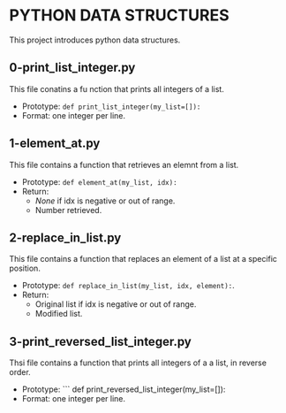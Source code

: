 # PYTHON DATA STRUCTURES

This project introduces python data structures.

## 0-print_list_integer.py

This file conatins a fu nction that prints all integers of a list.
- Prototype: ``` def print_list_integer(my_list=[]): ```
- Format: one integer per line.

## 1-element_at.py

This file contains a function that retrieves an elemnt from a list.
- Prototype: ``` def element_at(my_list, idx): ```
- Return:
	* *None* if idx is negative or out of range.
	* Number retrieved.

## 2-replace_in_list.py

This file contains a function that replaces an element of a list at a specific position.
- Prototype: ``` def replace_in_list(my_list, idx, element): ```.
- Return:
	* Original list if idx is negative or out of range.
	* Modified list.


## 3-print_reversed_list_integer.py

Thsi file contains a function that prints all integers of a a list, in reverse order.
- Prototype: ``` def print_reversed_list_integer(my_list=[]):
- Format: one integer per line.
